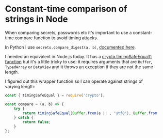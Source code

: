 # Constant-time comparison of strings in Node

When comparing secrets, passwords etc it's important to use a constant-time compare function to avoid timing attacks.

In Python I use `secrets.compare_digest(a, b)`, [documented here](https://docs.python.org/3/library/secrets.html#secrets.compare_digest).

I needed an equivalent in Node.js today. It has a [crypto.timingSafeEqual() function](https://nodejs.org/api/crypto.html#crypto_crypto_timingsafeequal_a_b) but it's a little tricky to use: it requires arguments that are `Buffer`, `TypedArray` or `DataView` and it throws an exception if they are not the same length.

I figured out this wrapper function so I can operate against strings of varying length:

```javascript
const { timingSafeEqual } = require('crypto');

const compare = (a, b) => {
    try {
        return timingSafeEqual(Buffer.from(a || , "utf8"), Buffer.from(b, "utf8"));
    } catch {
        return false;
    }
};
```

